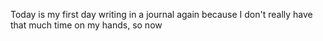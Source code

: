 Today is my first day writing in a journal again because I don't really have that much time on my hands, so now 